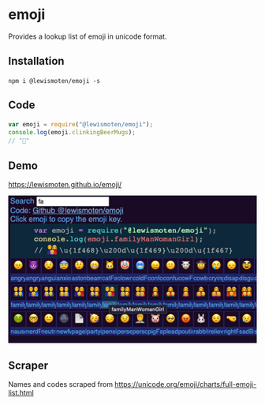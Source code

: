 # emoji

Provides a lookup list of emoji in unicode format.

## Installation

`npm i @lewismoten/emoji -s`

## Code

```js
var emoji = require("@lewismoten/emoji");
console.log(emoji.clinkingBeerMugs);
// "🍻"
```

## Demo

https://lewismoten.github.io/emoji/

![Screenshot](screenshot.png)

## Scraper

Names and codes scraped from https://unicode.org/emoji/charts/full-emoji-list.html
